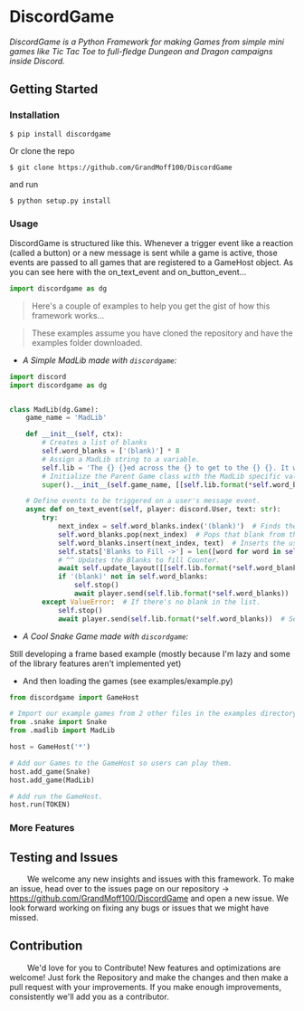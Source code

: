 # DiscordGame
*DiscordGame is a Python Framework for making Games 
from simple mini games like Tic Tac Toe 
to full-fledge Dungeon and Dragon campaigns inside Discord.*

## Getting Started
### Installation
```shell script
$ pip install discordgame
```
Or clone the repo

```shell script
$ git clone https://github.com/GrandMoff100/DiscordGame
```

and run
```shell script
$ python setup.py install
```

### Usage
DiscordGame is structured like this. 
Whenever a trigger event like a reaction (called a button) or a new message is sent while a game is active, 
those events are passed to all games that are registered to a GameHost object. 
As you can see here with the on_text_event and on_button_event...
```python
import discordgame as dg
```

> Here's a couple of examples to help you get the gist of how this framework works...

> These examples assume you have cloned the repository and have the examples folder downloaded.


- *A Simple MadLib made with ``discordgame``:*
```python
import discord
import discordgame as dg


class MadLib(dg.Game):
    game_name = 'MadLib'

    def __init__(self, ctx):
        # Creates a list of blanks
        self.word_blanks = ['(blank)'] * 8
        # Assign a MadLib string to a variable.
        self.lib = 'The {} {}ed across the {} to get to the {} {}. It wanted to get to the {} so it could {} with a {}.'
        # Initialize the Parent Game class with the MadLib specific values.
        super().__init__(self.game_name, [[self.lib.format(*self.word_blanks)]], ctx=ctx, needs_text_input=True)

    # Define events to be triggered on a user's message event.
    async def on_text_event(self, player: discord.User, text: str):
        try:
            next_index = self.word_blanks.index('(blank)')  # Finds the left-most blank in the list.
            self.word_blanks.pop(next_index)  # Pops that blank from the list.
            self.word_blanks.insert(next_index, text)  # Inserts the user's word into the said blank.
            self.stats['Blanks to Fill ->'] = len([word for word in self.word_blanks if word == '(blank)'])
            # ^^ Updates the Blanks to fill Counter.
            await self.update_layout([[self.lib.format(*self.word_blanks)]])  # Sends the changes to discord.
            if '(blank)' not in self.word_blanks:
                self.stop()
                await player.send(self.lib.format(*self.word_blanks))  # Sends the final MadLib to the channel.
        except ValueError:  # If there's no blank in the list.
            self.stop()
            await player.send(self.lib.format(*self.word_blanks))  # Sends the final MadLib to the channel.
```

- *A Cool Snake Game made with ``discordgame``:*

Still developing a frame based example (mostly because I'm lazy and some of the library features aren't implemented yet)

- And then loading the games (see examples/example.py)

```py
from discordgame import GameHost

# Import our example games from 2 other files in the examples directory.
from .snake import Snake
from .madlib import MadLib

host = GameHost('*')

# Add our Games to the GameHost so users can play them.
host.add_game(Snake)
host.add_game(MadLib)

# Add run the GameHost.
host.run(TOKEN)
```

### More Features


## Testing and Issues
&nbsp;&nbsp;&nbsp;&nbsp;&nbsp;&nbsp;&nbsp;&nbsp;We welcome any new insights and issues with this framework.
To make an issue, head over to the issues page on our repository -> https://github.com/GrandMoff100/DiscordGame and open a new issue.
We look forward working on fixing any bugs or issues that we might have missed.

## Contribution
&nbsp;&nbsp;&nbsp;&nbsp;&nbsp;&nbsp;&nbsp;&nbsp;We'd love for you to Contribute! New features and optimizations are welcome! 
Just fork the Repository and make the changes and then make a pull request with your improvements.
If you make enough improvements, consistently we'll add you as a contributor.